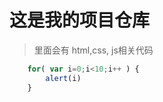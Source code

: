 # 这是我的项目仓库
> 里面会有 html,css, js相关代码
```javascript
    for( var i=0;i<10;i++ ) {
        alert(i)
    }
```

